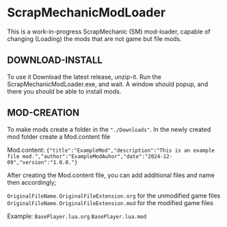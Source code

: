 # ScrapMechanicModLoader
This is a work-in-progress ScrapMechanic (SM) mod-loader, capable of changing (Loading) the mods that are not game but file mods.

## DOWNLOAD-INSTALL
To use it Download the latest release, unzip-it.
Run the ScrapMechanicModLoader.exe, and wait.
A window should popup, and there you should be able to install mods.

## MOD-CREATION
To make mods create a folder in the `"./Downloads"`.
In the newly created mod folder create a Mod.content file

Mod.content: `{"title":"ExampleMod","description":"This is an example file mod.","author":"ExampleModAuhor","date":"2024-12-09","version":"1.0.0."}`

After creating the Mod.content file, you can add additional files and name then accordingly;

`OriginalFileName.OriginalFileExtension.org` for the unmodified game files
`OriginalFileName.OriginalFileExtension.mod` for the modified game files

Example: 
`BasePlayer.lua.org`
`BasePlayer.lua.mod`